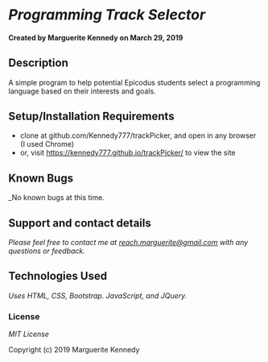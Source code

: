 # _Programming Track Selector_

#### 

#### Created by Marguerite Kennedy on March 29, 2019

## Description

A simple program to help potential Epicodus students select a programming language based on their interests and goals. 

## Setup/Installation Requirements

* clone at github.com/Kennedy777/trackPicker, and open in any browser (I used Chrome)
* or, visit  https://kennedy777.github.io/trackPicker/ to view the site

## Known Bugs

_No known bugs at this time.

## Support and contact details

_Please feel free to contact me at reach.marguerite@gmail.com with any questions or feedback._

## Technologies Used

_Uses HTML, CSS, Bootstrap. JavaScript, and JQuery._

### License

*MIT License*


Copyright (c) 2019 Marguerite Kennedy







